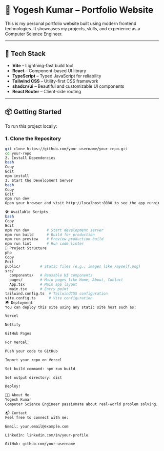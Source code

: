 # 🌟 Yogesh Kumar – Portfolio Website

This is my personal portfolio website built using modern frontend technologies. It showcases my projects, skills, and experience as a Computer Science Engineer.

---

## 🚀 Tech Stack

- **Vite** – Lightning-fast build tool
- **React** – Component-based UI library
- **TypeScript** – Typed JavaScript for reliability
- **Tailwind CSS** – Utility-first CSS framework
- **shadcn/ui** – Beautiful and customizable UI components
- **React Router** – Client-side routing

---

## 📦 Getting Started

To run this project locally:

### 1. Clone the Repository

```bash
git clone https://github.com/your-username/your-repo.git
cd your-repo
2. Install Dependencies
bash
Copy
Edit
npm install
3. Start the Development Server
bash
Copy
Edit
npm run dev
Open your browser and visit http://localhost:8080 to see the app running.

🛠 Available Scripts
bash
Copy
Edit
npm run dev        # Start development server
npm run build      # Build for production
npm run preview    # Preview production build
npm run lint       # Run code linter
📁 Project Structure
php
Copy
Edit
public/         # Static files (e.g., images like /myself.png)
src/
  components/   # Reusable UI components
  pages/        # Main pages like Home, About, Contact
  App.tsx       # Main app layout
  main.tsx      # Entry point
tailwind.config.ts  # TailwindCSS configuration
vite.config.ts      # Vite configuration
🌍 Deployment
You can deploy this site using any static site host such as:

Vercel

Netlify

GitHub Pages

For Vercel:

Push your code to GitHub

Import your repo on Vercel

Set build command: npm run build

Set output directory: dist

Deploy!

👨‍💻 About Me
Yogesh Kumar
Computer Science Engineer passionate about real-world problem solving, clean code, and innovative web development.

📬 Contact
Feel free to connect with me:

Email: your.email@example.com

LinkedIn: linkedin.com/in/your-profile

GitHub: github.com/your-username